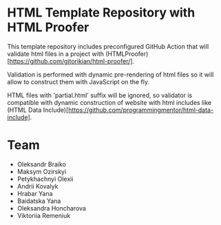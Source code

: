 # HTML Template Repository with HTML Proofer

This template repository includes preconfigured GitHub Action that will validate html files in a project with (HTMLProofer)[https://github.com/gjtorikian/html-proofer/].

Validation is performed with dynamic pre-rendering of html files so it will allow to construct them with JavaScript on the fly.

HTML files with 'partial.html' suffix will be ignored, so validator is compatible with dynamic construction of website with html includes like (HTML Data Include)[https://github.com/programmingmentor/html-data-include].

# Team

- Oleksandr Braiko
- Maksym Ozirskyi 
- Petykhachnyi Olexii
- Andrii Kovalyk
- Hrabar Yana
- Baidatska Yana
- Oleksandra Honcharova
- Viktoriia Remeniuk
